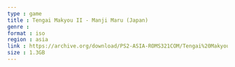```yaml
---
type : game
title : Tengai Makyou II - Manji Maru (Japan)
genre : 
format : iso
region : asia
link : https://archive.org/download/PS2-ASIA-ROMS321COM/Tengai%20Makyou%20II%20-%20Manji%20Maru%20%28Japan%29.7z
size : 1.3GB
---
```

